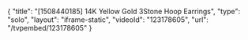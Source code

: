 {
    "title": "[1508440185] 14K Yellow Gold 3Stone Hoop Earrings",
    "type": "solo",
    "layout": "iframe-static",
    "videoId": "123178605",
    "url": "\/tvpembed\/123178605"
}
